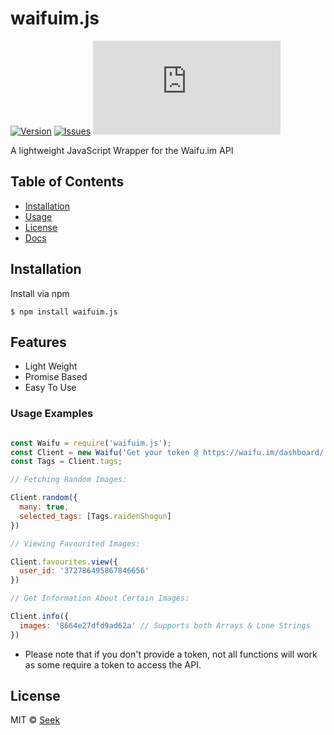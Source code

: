 # waifuim.js
[![Version](https://img.shields.io/github/package-json/v/Seek0999/Waifu.im-JS)](https://www.npmjs.com/package/waifuim.js)
[![Issues](https://img.shields.io/github/issues/Seek0999/Waifu.im-JS)](https://github.com/Seek0999/Waifu.im-JS/issues)
[![License](https://img.shields.io/github/license/Waifu-im/waifuim.py?style=flat-square)](https://github.com/Waifu-im/waifuim.py/blob/main/LICENSE)

A lightweight JavaScript Wrapper for the Waifu.im API

## Table of Contents
- [Installation](#Installation)
- [Usage](#Usage)
- [License](#License)
- [Docs](https://waifu.im/docs/)

## Installation

Install via npm
```shell
$ npm install waifuim.js
```

## Features
- Light Weight
- Promise Based
- Easy To Use

### Usage Examples

```javascript

const Waifu = require('waifuim.js');
const Client = new Waifu('Get your token @ https://waifu.im/dashboard/');
const Tags = Client.tags;

// Fetching Random Images:

Client.random({
  many: true,
  selected_tags: [Tags.raidenShogun]
})

// Viewing Favourited Images:

Client.favourites.view({
  user_id: '372786495867846656'
})

// Get Information About Certain Images:

Client.info({
  images: '8664e27dfd9ad62a' // Supports both Arrays & Lone Strings
})

```

- Please note that if you don't provide a token, not all functions will work as some require a token to access the API.

## License
MIT © [Seek](https://github.com/Seek0999/Waifu.im-JS/blob/master/LICENSE)
